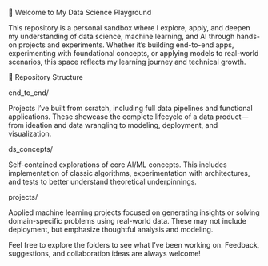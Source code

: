 👋 Welcome to My Data Science Playground

This repository is a personal sandbox where I explore, apply, and deepen my understanding of data science, machine learning, and AI through hands-on projects and experiments. Whether it’s building end-to-end apps, experimenting with foundational concepts, or applying models to real-world scenarios, this space reflects my learning journey and technical growth.

📁 Repository Structure

end_to_end/

Projects I’ve built from scratch, including full data pipelines and functional applications. These showcase the complete lifecycle of a data product—from ideation and data wrangling to modeling, deployment, and visualization.

ds_concepts/

Self-contained explorations of core AI/ML concepts. This includes implementation of classic algorithms, experimentation with architectures, and tests to better understand theoretical underpinnings.

projects/

Applied machine learning projects focused on generating insights or solving domain-specific problems using real-world data. These may not include deployment, but emphasize thoughtful analysis and modeling.

Feel free to explore the folders to see what I’ve been working on. Feedback, suggestions, and collaboration ideas are always welcome!

